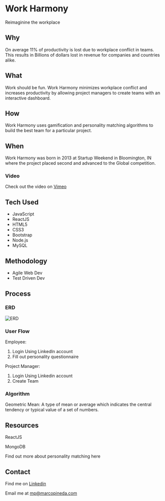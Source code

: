 # Work Harmony 

Reimaginine the workplace

## Why

On average 11% of productivity is lost due to workplace conflict in teams. This results in Billions of dollars lost in revenue for companies and countries alike. 

## What

Work should be fun.
Work Harmony minimizes workplace conflict and increases productivity by allowing project managers to create teams with an interactive dashboard.

## How

Work Harmony uses gamification and personality matching algorithms to build the best team for a particular project. 

## When

Work Harmony was born in 2013 at Startup Weekend in Bloomington, IN where the project placed second and advanced to the Global competition. 

### Video ###

Check out the video on [Vimeo](https://vimeo.com/79741702)

## Tech Used

* JavaScript
* ReactJS
* HTML5
* CSS3
* Bootstrap
* Node.js
* MySQL

## Methodology ##

* Agile Web Dev 
* Test Driven Dev

## Process

### ERD ###

![ERD](https://cloud.githubusercontent.com/assets/8691910/11040279/103b5cd2-86d1-11e5-9093-180e68d08d3b.png)

### User Flow ###

Employee:

1. Login Using LinkedIn account
2. Fill out personality questionnaire

Project Manager:

1. Login Using Linkedin account
2. Create Team

### Algorithm ###

Geometric Mean: A type of mean or average which indicates the central tendency or typical value of a set of numbers.


## Resources

ReactJS

MongoDB

Find out more about personality matching here 

## Contact

Find me on [Linkedin](http://linkedin/in/pinedamarco)

Email me at mp@marcopineda.com


